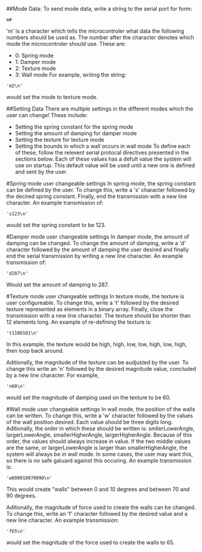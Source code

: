 ##Mode Data:
To send mode data, write a string to the serial port for form:
```
m#
```
'm' is a character which tells the microcontroler what data the following numbers should be used as. 
The number after the character denotes which mode the microcontroler should use. These are:
* 0: Spring mode
* 1: Damper mode
* 2: Texture mode
* 3: Wall mode
For example, writing the string: 
```
'm2\n'
``` 
would set the mode to texture mode.

##Setting Data
There are multiple settings in the different modes which the user can change! These include:
* Setting the spring constant for the spring mode
* Setting the amount of damping for damper mode
* Setting the texture for texture mode
* Setting the bounds in which a wall occurs in wall mode
To define each of these, follow the relevent serial protocal directives presented in the sections below. Each of these values has a defult value the system will use on startup. This default value will be used until a new one is defined and sent by the user.

#Spring mode user changeable settings
In spring mode, the spring constant can be defined by the user. To change this, write a 's' character followed by the decired spring constant. Finally, end the transmission with a new line character. An example transmission of: 
```
's123\n'
```
would set the spring constant to be 123. 

#Damper mode user changeable settings
In damper mode, the amount of damping can be changed. To change the amount of damping, write a 'd' character followed by the amount of damping the user desired and finally end the serial transmission by writing a new line character. An example transmission of: 
```
'd287\n'
```
Would set the amount of damping to 287.

#Texture mode user changeable settings
In texture mode, the texture is user configureable. To change this, write a 't' followed by the desired texture represented as elements in a binary array. Finally, close the transmission with a new line character. The texture should be shorter than 12 elements long. An example of re-defining the texture is:
```
't1100101\n'
```
In this example, the texture would be high, high, low, low, high, low, high, then loop back around. 

Aditionally, the magnitude of the texture can be audjusted by the user. To change this write an 'n' followed by the desired magnitude value, concluded by a new line character. For example, 
```
'n60\n'
```
would set the magnitude of damping used  on the texture to be 60.

#Wall mode user changeable settings
In wall mode, the position of the walls can be written. To change this, write a 'w' character followed by the values of the wall position desired. Each value should be three digits long. Aditionally, the order in which these should be written is: smllerLowerAngle, largerLowerAngle, smallerHigherAngle, largerHigherAngle. Because of this order, the values should always increase in value. If the two middle values are the same, or largerLowerAngle is larger than smallerHigherAngle, the system will always be in wall mode. In some cases, the user may want this, so there is no safe ga\uard against this occuring. An example transmission is:
```
'w000010070090\n'
```
This would create "walls" between 0 and 10 degrees and between 70 and 90 degrees. 

Aditionally, the magnitude of force used to create the walls can be changed. To change this, write an 'f' character followed by the desired value and a new line character. An example transmission: 
```
'f65\n'
```
would set the magnitude of the force used to create the walls to 65. 

